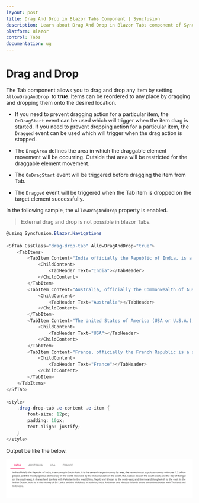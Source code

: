 ```yaml
---
layout: post
title: Drag And Drop in Blazor Tabs Component | Syncfusion 
description: Learn about Drag And Drop in Blazor Tabs component of Syncfusion, and more details.
platform: Blazor
control: Tabs
documentation: ug
---
```


# Drag and Drop

The Tab component allows you to drag and drop any item by setting `AllowDragAndDrop` &nbsp;to **true**. Items can be reordered to any place by dragging and dropping them onto the desired location.

* If you need to prevent dragging action for a particular item, the `OnDragStart` event can be used which will trigger when the item drag is started. If you need to prevent dropping action for a particular item, the `Dragged` event can be used which will trigger when the drag action is stopped.

* The `DragArea` defines the area in which the draggable element movement will be occurring. Outside that area will be restricted for the draggable element movement.

* The `OnDragStart` event will be triggered before dragging the item from Tab.

* The `Dragged` event will be triggered when the Tab item is dropped on the target element successfully.

In the following sample, the `AllowDragAndDrop` property is enabled.

> External drag and drop is not possible in blazor Tabs.

```csharp
@using Syncfusion.Blazor.Navigations

<SfTab CssClass="drag-drop-tab" AllowDragAndDrop="true">
    <TabItems>
        <TabItem Content="India officially the Republic of India, is a country in South Asia. It is the seventh-largest country by area, the second-most populous country with over 1.2 billion people, and the most populous democracy in the world. Bounded by the Indian Ocean on the south, the Arabian Sea on the south-west, and the Bay of Bengal on the south-east, it shares land borders with Pakistan to the west;China, Nepal, and Bhutan to the north-east; and Burma and Bangladesh to the east. In the Indian Ocean, India is in the vicinity of Sri Lanka and the Maldives; in addition, India Andaman and Nicobar Islands share a maritime border with Thailand and Indonesia.">
            <ChildContent>
                <TabHeader Text="India"></TabHeader>
            </ChildContent>
        </TabItem>
        <TabItem Content="Australia, officially the Commonwealth of Australia, is a country comprising the mainland of the Australian continent, the island of Tasmania and numerous smaller islands. It is the world sixth-largest country by total area. Neighboring countries include Indonesia, East Timor and Papua New Guinea to the north; the Solomon Islands, Vanuatu and New Caledonia to the north-east; and New Zealand to the south-east.">
            <ChildContent>
                <TabHeader Text="Australia"></TabHeader>
            </ChildContent>
        </TabItem>
        <TabItem Content="The United States of America (USA or U.S.A.), commonly called the United States (US or U.S.) and America, is a federal republic consisting of fifty states and a federal district. The 48 contiguous states and the federal district of Washington, D.C. are in central North America between Canada and Mexico. The state of Alaska is west of Canada and east of Russia across the Bering Strait, and the state of Hawaii is in the mid-North Pacific. The country also has five populated and nine unpopulated territories in the Pacific and the Caribbean.">
            <ChildContent>
                <TabHeader Text="USA"></TabHeader>
            </ChildContent>
        </TabItem>
        <TabItem Content="France, officially the French Republic is a sovereign state comprising territory in western Europe and several overseas regions and territories. The European part of France, called Metropolitan France, extends from the Mediterranean Sea to the English Channel and the North Sea, and from the Rhine to the Atlantic Ocean; France covers 640,679 square kilo metres and as of August 2015 has a population of 67 million, counting all the overseas departments and territories.">
            <ChildContent>
                <TabHeader Text="France"></TabHeader>
            </ChildContent>
        </TabItem>
    </TabItems>
</SfTab>

<style>
    .drag-drop-tab .e-content .e-item {
        font-size: 12px;
        padding: 10px;
        text-align: justify;
    }
</style>

 ```

Output be like the below.

![Tab drag and drop items](./images/dragdrop.gif)